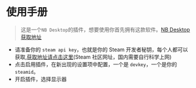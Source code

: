 # 使用手册

> 这是一个`NB Desktop`的插件，想要使用你首先拥有这款软件。[NB Desktop 获取地址](https://store.steampowered.com/app/1064820/NB_Desktop/)

* 请准备你的 `steam api key`，也就是你的 Steam 开发者秘钥，每个人都可以获取,[获取地址请点击这里](https://steamcommunity.com/dev/apikey)(Steam 社区网址，国内需要自行科学上网)
* 点击启用插件，在新出现的设置项中配置，一个是 `devkey`，一个是你的`steamid`。
* 开启插件，选择显示器
